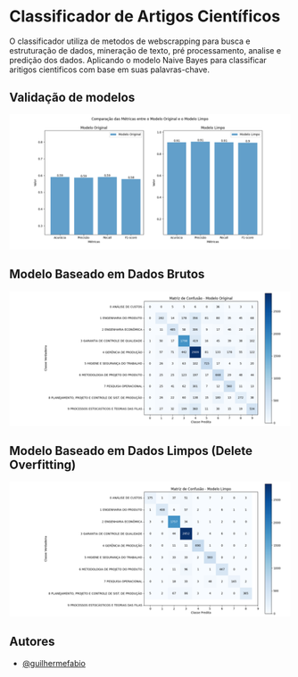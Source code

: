 
# Classificador de Artigos Científicos

O classificador utiliza de metodos de webscrapping para busca e estruturação de dados, mineração de texto, pré processamento, analise e predição dos dados. Aplicando o modelo Naive Bayes para classificar aritigos cientificos com base em suas palavras-chave.


## Validação de modelos
![App Screenshot](https://github.com/guilhermefabio/ClassificadorAritgosENGEP/blob/main/Screenshots/Metricas_entre_modelos.png?raw=true)

## Modelo Baseado em Dados Brutos
![App Screenshot](https://github.com/guilhermefabio/ClassificadorAritgosENGEP/blob/main/Screenshots/ModeloOrigninalMatriz.png?raw=true)

## Modelo Baseado em Dados Limpos (Delete Overfitting)
![App Screenshot](https://github.com/guilhermefabio/ClassificadorAritgosENGEP/blob/main/Screenshots/ModeloLimpoMatriz.png?raw=true)

## Autores

- [@guilhermefabio](https://www.github.com/guilhermefabio)

